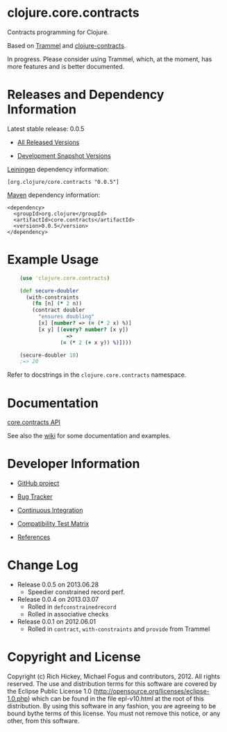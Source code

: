 clojure.core.contracts
========================================

Contracts programming for Clojure.

Based on [Trammel](http://github.com/fogus/trammel) and [clojure-contracts](http://github.com/dnaumov/clojure-contracts).

In progress. Please consider using Trammel, which, at the moment, has more
features and is better documented.

Releases and Dependency Information
========================================

Latest stable release: 0.0.5

* [All Released Versions](http://search.maven.org/#search%7Cgav%7C1%7Cg%3A%22org.clojure%22%20AND%20a%3A%22core.cache%22)

* [Development Snapshot Versions](https://oss.sonatype.org/index.html#nexus-search;gav~org.clojure~core.contracts~~~)

[Leiningen](https://github.com/technomancy/leiningen) dependency information:

    [org.clojure/core.contracts "0.0.5"]

[Maven](http://maven.apache.org/) dependency information:

    <dependency>
      <groupId>org.clojure</groupId>
      <artifactId>core.contracts</artifactId>
      <version>0.0.5</version>
    </dependency>



Example Usage
========================================

```clojure
    (use 'clojure.core.contracts)

	(def secure-doubler
	  (with-constraints
	  	(fn [n] (* 2 n))
	  	(contract doubler
          "ensures doubling"
          [x] [number? => (= (* 2 x) %)]
          [x y] [(every? number? [x y])
                   =>
                 (= (* 2 (+ x y)) %)])))

    (secure-doubler 10)
    ;=> 20
```

Refer to docstrings in the `clojure.core.contracts` namespace.

Documentation
========================================

[core.contracts API](http://clojure.github.io/core.contracts/)

See also the [wiki](/clojure/core.contracts/wiki) for some documentation and examples.

Developer Information
========================================

* [GitHub project](https://github.com/clojure/core.contracts)

* [Bug Tracker](http://dev.clojure.org/jira/browse/CCONTRACTS)

* [Continuous Integration](http://build.clojure.org/job/core.contracts/)

* [Compatibility Test Matrix](http://build.clojure.org/job/core.contracts-test-matrix/)

* [References](https://github.com/clojure/core.contracts/blob/master/References.md)

Change Log
====================

* Release 0.0.5 on 2013.06.28
  * Speedier constrained record perf.
* Release 0.0.4 on 2013.03.07
  * Rolled in `defconstrainedrecord`
  * Rolled in associative checks
* Release 0.0.1 on 2012.06.01
  * Rolled in `contract`, `with-constraints` and `provide` from Trammel


Copyright and License
========================================

Copyright (c) Rich Hickey, Michael Fogus and contributors, 2012. All rights reserved.  The use and distribution terms for this software are covered by the Eclipse Public License 1.0 (http://opensource.org/licenses/eclipse-1.0.php) which can be found in the file epl-v10.html at the root of this distribution. By using this software in any fashion, you are agreeing to be bound bythe terms of this license.  You must not remove this notice, or any other, from this software.
